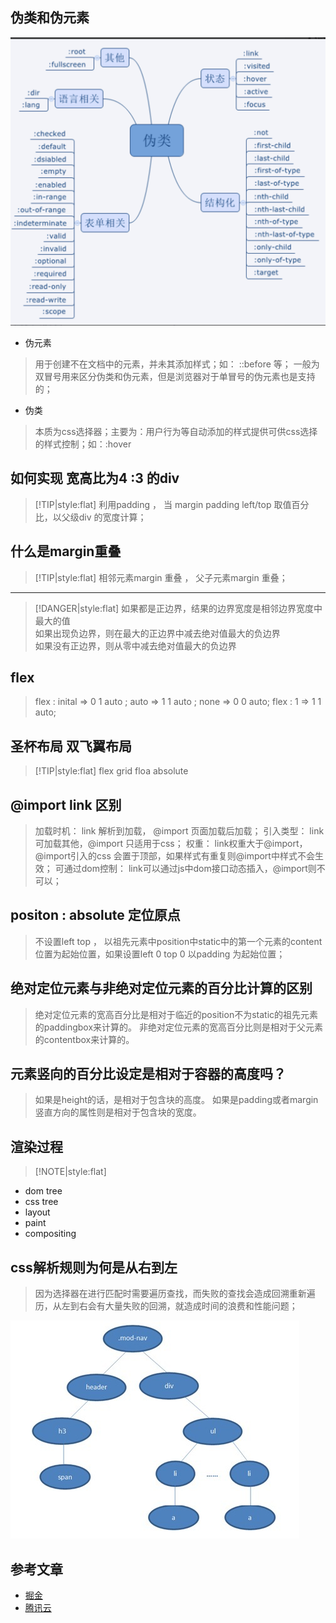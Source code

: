## 伪类和伪元素

![伪类](../../assets/css/css-伪类.png)

- 伪元素
> 用于创建不在文档中的元素，并未其添加样式；如： ::before 等； 一般为双冒号用来区分伪类和伪元素，但是浏览器对于单冒号的伪元素也是支持的；

- 伪类
> 本质为css选择器；主要为：用户行为等自动添加的样式提供可供css选择的样式控制；如：:hover

## 如何实现 宽高比为4 :3 的div

> [!TIP|style:flat]
> 利用padding ， 当 margin padding left/top 取值百分比，以父级div 的宽度计算；


## 什么是margin重叠

> [!TIP|style:flat]
> 相邻元素margin 重叠 ， 父子元素margin 重叠；     
   
---
    
> [!DANGER|style:flat]
> 如果都是正边界，结果的边界宽度是相邻边界宽度中最大的值  
> 如果出现负边界，则在最大的正边界中减去绝对值最大的负边界  
> 如果没有正边界，则从零中减去绝对值最大的负边界  

## flex
> flex : inital  => 0 1 auto ; auto => 1 1 auto ; none => 0 0 auto;
> flex : 1  => 1 1 auto;

## 圣杯布局 双飞翼布局


> [!TIP|style:flat]
> flex grid  floa  absolute

## @import link 区别
> 加载时机： link 解析到加载， @import 页面加载后加载；
> 引入类型： link 可加载其他，@import 只适用于css；
> 权重： link权重大于@import，@import引入的css 会置于顶部，如果样式有重复则@import中样式不会生效；
> 可通过dom控制： link可以通过js中dom接口动态插入，@import则不可以；


## positon : absolute 定位原点
> 不设置left top ， 以祖先元素中position中static中的第一个元素的content位置为起始位置，如果设置left 0 top 0 以padding 为起始位置；


## 绝对定位元素与非绝对定位元素的百分比计算的区别
> 绝对定位元素的宽高百分比是相对于临近的position不为static的祖先元素的paddingbox来计算的。
非绝对定位元素的宽高百分比则是相对于父元素的contentbox来计算的。

## 元素竖向的百分比设定是相对于容器的高度吗？
> 如果是height的话，是相对于包含块的高度。
> 如果是padding或者margin竖直方向的属性则是相对于包含块的宽度。


## 渲染过程

> [!NOTE|style:flat]
- dom tree   
- css tree    
- layout   
- paint   
- compositing

## css解析规则为何是从右到左
> 因为选择器在进行匹配时需要遍历查找，而失败的查找会造成回溯重新遍历，从左到右会有大量失败的回溯，就造成时间的浪费和性能问题；

![dom](../../assets/css/dom.jpeg)



## 参考文章
- [掘金](https://juejin.cn/post/6844904117819850765)
- [腾讯云](https://cloud.tencent.com/developer/article/1608771)


